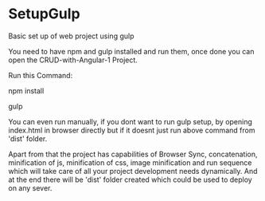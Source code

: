 # SetupGulp
Basic set up of web project using gulp 

You need to have npm and gulp installed and run them, once done you can open the CRUD-with-Angular-1 Project.

Run this Command:

npm install

gulp

You can even run manually, if you dont want to run gulp setup, by opening index.html in browser directly but if it doesnt just run above command from 'dist' folder.


Apart from that the project has capabilities of Browser Sync, concatenation, minification of js, minification of css, image minification and run sequence which will take care of all your project development needs dynamically. And at the end there will be 'dist' folder created which could be used to deploy on any sever.